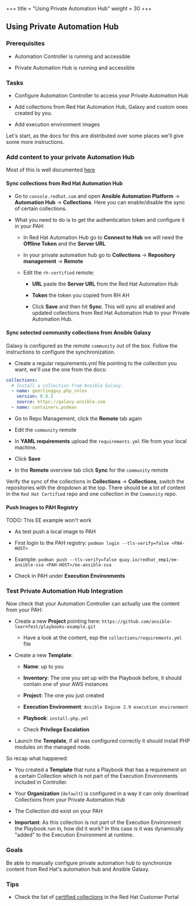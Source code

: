 +++
title = "Using Private Automation Hub"
weight = 30
+++

## Using Private Automation Hub

### Prerequisites

* Automation Controller is running and accessible

* Private Automation Hub is running and accessible

### Tasks

* Configure Automation Controller to access your Private Automation Hub

* Add collections from Red Hat Automation Hub, Galaxy and custom ones created by you.

* Add execution environment images

Let's start, as the docs for this are distributed over some places we'll give some more instructions.

### Add content to your private Automation Hub

Most of this is well documented [here](https://access.redhat.com/documentation/en-us/red_hat_ansible_automation_platform/2.3/html-single/managing_red_hat_ansible_content_collections_and_ansible_galaxy_collections_in_automation_hub/index)

#### Sync collections from Red Hat Automation Hub

* Go to `console.redhat.com` and open **Ansible Automation Platform** -> **Automation Hub** -> **Collections**. Here you can enable/disable the sync of certain collections.

* What you need to do is to get the authentication token and configure it in your PAH:

  * In Red Hat Automation Hub go to **Connect to Hub** we will need the **Offline Token** and the **Server URL**

  * In your private automation hub go to **Collections** -> **Repository management** -> **Remote**

  * Edit the `rh-certified` remote:

    * **URL** paste the **Server URL** from the Red Hat Automation Hub

    * **Token** the token you copied from RH AH

    * Click **Save** and then hit **Sync**. This will sync all enabled and updated collections from Red Hat Automation Hub to your Private Automation Hub.

#### Sync selected community collections from Ansible Galaxy

Galaxy is configured as the remote `community` out of the box. Follow the instructions to configure the synchronization.

* Create a regular requirements.yml file pointing to the collection you want, we'll use the one from the docs:

```yaml
collections:
  # Install a collection from Ansible Galaxy.
  - name: geerlingguy.php_roles
    version: 0.9.3
    source: https://galaxy.ansible.com
  - name: containers.podman
```

* Go to Repo Management, click the **Remote** tab again

* Edit the `community` remote

* In **YAML requirements** upload the  `requirements.yml` file from your local machine.

* Click **Save**

* In the **Remote** overview tab click **Sync** for the `community` remote

Verify the sync of the collections in **Collections** -> **Collections**, switch the repositories with the dropdown at the top. There should be a lot of content in the `Red Hat Certified` repo and one collection in the `Community` repo.

#### Push Images to PAH Registry

TODO: This EE example won't work

* As test push a local image to PAH

* First login to the PAH registry: `podman login --tls-verify=false <PAH-HOST>`

* Example: `podman push --tls-verify=false quay.io/redhat_emp1/ee-ansible-ssa <PAH-HOST>/ee-ansible-ssa`

* Check in PAH under **Execution Environments**

### Test Private Automation Hub Integration

Now check that your Automation Controller can actually use the content from your PAH:

* Create a new **Project** pointing here: `https://github.com/ansible-learnfest/playbooks-example.git`

  * Have a look at the content, esp the `collections/requirements.yml` file

* Create a new **Template**:

  * **Name**: up to you

  * **Inventory**: The one you set up with the Playbook before, it should contain one of your AWS instances

  * **Project**: The one you just created

  * **Execution Environment**: `Ansible Engine 2.9 execution environment`

  * **Playbook**: `install-php.yml`

  * Check **Privilege Escalation**

* Launch the **Template**, if all was configured correctly it should install PHP modules on the managed node.

So recap what happened:

* You created a **Template** that runs a Playbook that has a requirement on a certain Collection which is not part of the Execution Environments included in Controller.

* Your **Organization** (`default`) is configured in a way it can only download Collections from your Private Automation Hub

* The Collection did exist on your PAH

* **Important**: As this collection is not part of the Execution Environment the Playbook run in, how did it work? In this case is it was dynamically "added" to the Execution Environment at runtime.

### Goals

Be able to manually configure private automation hub to synchronize content from Red Hat's automation hub and Ansible Galaxy.

### Tips

* Check the list of [certified collections](https://access.redhat.com/articles/3642632) in the Red Hat Customer Portal
